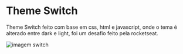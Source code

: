 # Theme Switch 
 Theme Switch feito com base em css, html e javascript, onde o tema é alterado entre dark e light, foi um desafio feito pela rocketseat.

 ![imagem switch](https://i.imgur.com/zOhwPjc.png)